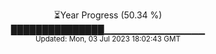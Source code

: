 <p align="center">
⏳Year Progress (50.34 %) <br>
███████████████▁▁▁▁▁▁▁▁▁▁▁▁▁▁▁ <br>
<sub>Updated: Mon, 03 Jul 2023 18:02:43 GMT</sub>
</p>

